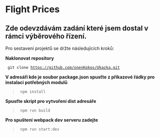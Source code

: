 <h1>Flight Prices</h1>
<h2> Zde odevzdávám zadání které jsem dostal v rámci výběrového řízení. </h2>

Pro sestavení projektů se držte následujících kroků:

**Naklonovat repository**

<code> git clone https://github.com/onenKokos/Ukazka.git </code> 

**V adresáři kde je soubor package.json spusťte z příkazové řádky pro instalaci potřebných modulů**
> <code> npm install </code>

**Spusťte skript pro vytvoření dist adresáře**

> <code> npm run build </code>

**Pro spuštení webpack dev serveru zadejte** 

> <code> npm run start:dev </code>